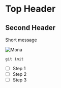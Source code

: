 # Top Header
## Second Header

Short message

![Mona](https://octodex.github.com/images/mona-the-rivetertocat.png)

```
git init
```

- [ ] Step 1
- [ ] Step 2
- [ ] Step 3
